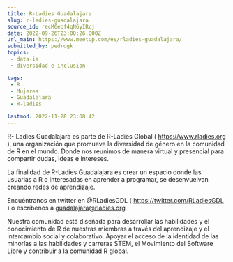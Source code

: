 ```yaml
---
title: R-Ladies Guadalajara
slug: r-ladies-guadalajara
source_id: recM6ebf4qN6yIRcj
date: 2022-09-26T23:00:26.000Z
url_main: https://www.meetup.com/es/rladies-guadalajara/
submitted_by: pedrogk
topics: 
 - data-ia
 - diversidad-e-inclusion

tags: 
 - R
 - Mujeres
 - Guadalajara
 - R-ladies

lastmod: 2022-11-28 23:08:42
---
```


R- Ladies Guadalajara es parte de R-Ladies Global ( <https://www.rladies.org> ), una organización que promueve la diversidad de género en la comunidad de R en el mundo. Donde nos reunimos de manera virtual y presencial para compartir dudas, ideas e intereses.

La finalidad de R-Ladies Guadalajara es crear un espacio donde las usuarias a R o interesadas en aprender a programar, se desenvuelvan creando redes de aprendizaje.

Encuéntranos en twitter en @RLadiesGDL ( <https://twitter.com/RLadiesGDL> ) o escríbenos a guadalajara@rladies.org

Nuestra comunidad está diseñada para desarrollar las habilidades y el conocimiento de R de nuestras miembras a través del aprendizaje y el intercambio social y colaborativo. Apoyar el acceso de la identidad de las minorías a las habilidades y carreras STEM, el Movimiento del Software Libre y contribuir a la comunidad R global.
